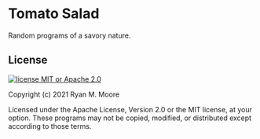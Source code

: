 # Tomato Salad

Random programs of a savory nature.

## License

[![license MIT or Apache
2.0](https://img.shields.io/badge/license-MIT%20or%20Apache%202.0-blue)](https://github.com/mooreryan/pasv)

Copyright (c) 2021 Ryan M. Moore

Licensed under the Apache License, Version 2.0 or the MIT license, at your option. These programs may not be copied, modified, or distributed except according to those terms.
